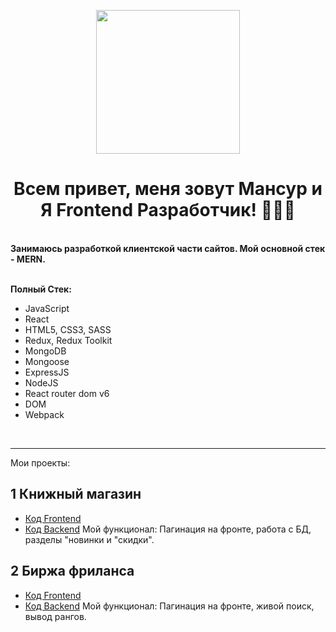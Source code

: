 <p align="center">
  <img src="https://media0.giphy.com/media/qgQUggAC3Pfv687qPC/giphy.gif" height="230"/>
</p>
 
<h1 align="center" >Всем привет, меня зовут Мансур и Я Frontend Разработчик! 👨🏻‍💻 </h1>

<br />
 
<div><b>Занимаюсь разработкой клиентской части сайтов. Мой основной стек - MERN.</b></div>

<br />

**Полный Стек:**
- JavaScript
- React
- HTML5, CSS3, SASS
- Redux, Redux Toolkit
- MongoDB
- Mongoose
- ExpressJS 
- NodeJS
- React router dom v6
- DOM
- Webpack

 
 <br />
 
---------------------------------------

 Мои проекты:

## 1 Книжный магазин
- [Код Frontend](https://github.com/M4nsur/Open-book-front.git)
- [Код Backend](https://github.com/M4nsur/OpenBook-back.git)
Мой функционал: Пагинация на фронте, работа с БД, разделы "новинки и "скидки". 

## 2 Биржа фриланса
- [Код Frontend](https://github.com/M4nsur/Prancing-Pony-front.git)
- [Код Backend](https://github.com/M4nsur/Prancing-Pony-back.git)
Мой функционал: Пагинация на фронте, живой поиск, вывод рангов. 
